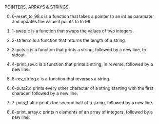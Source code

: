 POINTERS, ARRAYS & STRINGS

0. 0-reset_to_98.c is a function that takes a pointer to an int as paramater and updates the value it points to to 98.

1. 1-swap.c is a function that swaps the values of two integers.

2. 2-strlen.c is a function that returns the length of a string.

3. 3-puts.c is a function that prints a string, followed by a new line, to stdout.

4. 4-print_rev.c is a function that prints a string, in reverse, followed by a new line.

5. 5-rev_string.c is a function that reverses a string.

6. 6-puts2.c prints every other character of a string starting with the first characer, followed by a new line.

7. 7-puts_half.c prints the second half of a string, followed by a  new line.

8. 8-print_array.c prints n elements of an array of integers, followed by a new line.